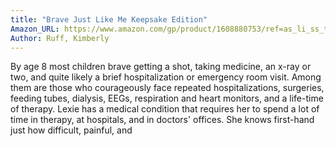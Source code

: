 ```yaml
---
title: "Brave Just Like Me Keepsake Edition"
Amazon_URL: https://www.amazon.com/gp/product/1608880753/ref=as_li_ss_tl?ie=UTF8&linkCode=ll1&tag=internetbo00a-20
Author: Ruff, Kimberly
---
```

<p>By age 8 most children brave getting a shot, taking medicine, an x-ray or two, and quite likely a brief hospitalization or emergency room visit. Among them are those who courageously face repeated hospitalizations, surgeries, feeding tubes, dialysis, EEGs, respiration and heart monitors, and a life-time of therapy. Lexie has a medical condition that requires her to spend a lot of time in therapy, at hospitals, and in doctors&#39; offices. She knows first-hand just how difficult, painful, and 